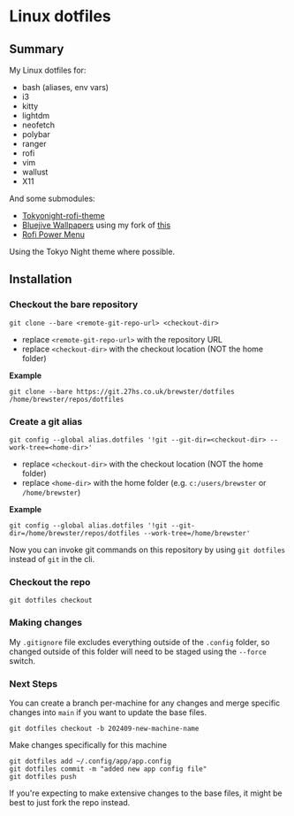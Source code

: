# Linux dotfiles

## Summary

My Linux dotfiles for:

- bash (aliases, env vars)
- i3
- kitty
- lightdm
- neofetch
- polybar
- ranger
- rofi
- vim
- wallust
- X11

And some submodules:

- [Tokyonight-rofi-theme](https://github.com/w8ste/Tokyonight-rofi-theme)
- [Bluejive Wallpapers](https://git.27hs.co.uk/brewster/blu3jive-wallpapers) using my fork of [this](https://github.com/bluejive/Wallpapers) 
- [Rofi Power Menu](https://github.com/jluttine/rofi-power-menu)

Using the Tokyo Night theme where possible.


## Installation

### Checkout the bare repository

```
git clone --bare <remote-git-repo-url> <checkout-dir>
```
- replace `<remote-git-repo-url>` with the repository URL
- replace `<checkout-dir>` with the checkout location (NOT the home folder)

**Example**
```
git clone --bare https://git.27hs.co.uk/brewster/dotfiles /home/brewster/repos/dotfiles
```

### Create a git alias

```
git config --global alias.dotfiles '!git --git-dir=<checkout-dir> --work-tree=<home-dir>'
```

- replace `<checkout-dir>` with the checkout location (NOT the home folder)
- replace `<home-dir>` with the home folder (e.g. `c:/users/brewster` or `/home/brewster`)

**Example**

```
git config --global alias.dotfiles '!git --git-dir=/home/brewster/repos/dotfiles --work-tree=/home/brewster'
```

Now you can invoke git commands on this repository by using `git dotfiles` instead of `git` in the cli. 


### Checkout the repo

```
git dotfiles checkout
```

### Making changes

My `.gitignore` file excludes everything outside of the `.config` folder, so changed outside of this folder will need to be staged using the `--force` switch.

### Next Steps

You can create a branch per-machine for any changes and merge specific changes into `main` if you want to update the base files.

```
git dotfiles checkout -b 202409-new-machine-name
```

Make changes specifically for this machine
```
git dotfiles add ~/.config/app/app.config
git dotfiles commit -m "added new app config file"
git dotfiles push
```
If you're expecting to make extensive changes to the base files, it might be best to just fork the repo instead.